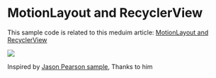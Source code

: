 
# MotionLayout and RecyclerView
This sample code is related to this meduim article: [MotionLayout and RecyclerView](https://medium.com/@farshad.tahmasbi/motionlayout-and-recyclerview-eab2dbca4fe4)

 <p align="left">
  <img src="raw/preview.gif">
</p>

Inspired by [Jason Pearson sample](https://github.com/kaeawc/motion-recycle), Thanks to him
